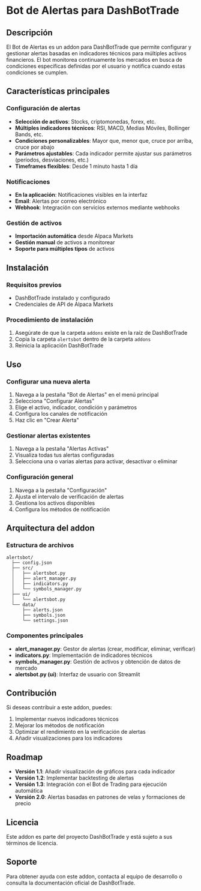 # Bot de Alertas para DashBotTrade

## Descripción
El Bot de Alertas es un addon para DashBotTrade que permite configurar y gestionar alertas basadas en indicadores técnicos para múltiples activos financieros. El bot monitorea continuamente los mercados en busca de condiciones específicas definidas por el usuario y notifica cuando estas condiciones se cumplen.

## Características principales

### Configuración de alertas
- **Selección de activos**: Stocks, criptomonedas, forex, etc.
- **Múltiples indicadores técnicos**: RSI, MACD, Medias Móviles, Bollinger Bands, etc.
- **Condiciones personalizables**: Mayor que, menor que, cruce por arriba, cruce por abajo
- **Parámetros ajustables**: Cada indicador permite ajustar sus parámetros (períodos, desviaciones, etc.)
- **Timeframes flexibles**: Desde 1 minuto hasta 1 día

### Notificaciones
- **En la aplicación**: Notificaciones visibles en la interfaz
- **Email**: Alertas por correo electrónico
- **Webhook**: Integración con servicios externos mediante webhooks

### Gestión de activos
- **Importación automática** desde Alpaca Markets
- **Gestión manual** de activos a monitorear
- **Soporte para múltiples tipos** de activos

## Instalación

### Requisitos previos
- DashBotTrade instalado y configurado
- Credenciales de API de Alpaca Markets

### Procedimiento de instalación
1. Asegúrate de que la carpeta `addons` existe en la raíz de DashBotTrade
2. Copia la carpeta `alertsbot` dentro de la carpeta `addons`
3. Reinicia la aplicación DashBotTrade

## Uso

### Configurar una nueva alerta
1. Navega a la pestaña "Bot de Alertas" en el menú principal
2. Selecciona "Configurar Alertas"
3. Elige el activo, indicador, condición y parámetros
4. Configura los canales de notificación
5. Haz clic en "Crear Alerta"

### Gestionar alertas existentes
1. Navega a la pestaña "Alertas Activas"
2. Visualiza todas tus alertas configuradas
3. Selecciona una o varias alertas para activar, desactivar o eliminar

### Configuración general
1. Navega a la pestaña "Configuración"
2. Ajusta el intervalo de verificación de alertas
3. Gestiona los activos disponibles
4. Configura los métodos de notificación

## Arquitectura del addon

### Estructura de archivos
```
alertsbot/
  ├── config.json
  ├── src/
  │   ├── alertsbot.py
  │   ├── alert_manager.py
  │   ├── indicators.py
  │   └── symbols_manager.py
  ├── ui/
  │   └── alertsbot.py
  └── data/
      ├── alerts.json
      ├── symbols.json
      └── settings.json
```

### Componentes principales
- **alert_manager.py**: Gestor de alertas (crear, modificar, eliminar, verificar)
- **indicators.py**: Implementación de indicadores técnicos
- **symbols_manager.py**: Gestión de activos y obtención de datos de mercado
- **alertsbot.py (ui)**: Interfaz de usuario con Streamlit

## Contribución
Si deseas contribuir a este addon, puedes:
1. Implementar nuevos indicadores técnicos
2. Mejorar los métodos de notificación
3. Optimizar el rendimiento en la verificación de alertas
4. Añadir visualizaciones para los indicadores

## Roadmap
- **Versión 1.1**: Añadir visualización de gráficos para cada indicador
- **Versión 1.2**: Implementar backtesting de alertas
- **Versión 1.3**: Integración con el Bot de Trading para ejecución automática
- **Versión 2.0**: Alertas basadas en patrones de velas y formaciones de precio

## Licencia
Este addon es parte del proyecto DashBotTrade y está sujeto a sus términos de licencia.

## Soporte
Para obtener ayuda con este addon, contacta al equipo de desarrollo o consulta la documentación oficial de DashBotTrade.
